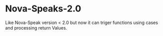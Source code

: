 # Nova-Speaks-2.0
Like Nova-Speak version &lt; 2.0 but now it can triger functions using cases and processing return Values.
